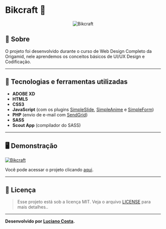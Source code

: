 # Bikcraft 🚴
<p align="center">
	<img src="https://i.imgur.com/g2uXUfK.png" alt="Bikcraft" title="Bikcraft">
</p>

## 📖 Sobre   
O projeto foi desenvolvido durante o curso de Web Design Completo da Origamid, nele aprendemos os conceitos básicos de  UI/UX Design e Codificação. 


---

## 🚀 Tecnologias e ferramentas utilizadas
- **ADOBE XD**
- **HTML5**
- **CSS3**
- **JavaScript** (com os plugins [SimpleSlide](https://github.com/origamid/simple-slide), [SimpleAnime](https://github.com/origamid/simple-anime) e [SimpleForm](https://github.com/origamid/simple-form))
- **PHP** (envio de e-mail com [SendGrid](https://sendgrid.com/))
- **SASS**
- **Scout App** (compilador do SASS)

---

## 🖥️ Demonstração
[![Bikcraft](https://i.imgur.com/Gy5e6Tn.png "Clique para acessar o projeto")](https://lucianocosta21.github.io/Bickraft/ "Clique para acessar o projeto")   

Você pode acessar o projeto clicando [aqui](https://lucianocosta21.github.io/Bickraft/).

---

## 📝 Licença

> Esse projeto está sob a licença MIT. Veja o arquivo [LICENSE](LICENSE) para mais detalhes..

---

**Desenvolvido por [Luciano Costa](https://github.com/LucianoCosta21).**
